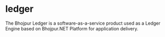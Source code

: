 # ledger
The Bhojpur Ledger is a software-as-a-service product used as a Ledger Engine based on Bhojpur.NET Platform for application delivery.
